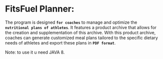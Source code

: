 # FitsFuel Planner:

The program is designed **`for coaches`** to manage and optimize the **`nutritional plans of athletes`**.
It features a product archive that allows for the creation and supplementation of this archive.
With this product archive, coaches can generate customized meal plans tailored to the specific dietary needs of athletes and export these plans in **`PDF format`**.

Note: to use it u need JAVA 8.
